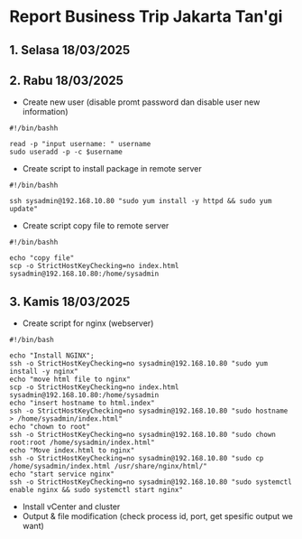 # Report Business Trip Jakarta Tan'gi

## 1. Selasa 18/03/2025

## 2. Rabu 18/03/2025
- Create new user (disable promt password dan disable user new information)
```
#!/bin/bashh

read -p "input username: " username
sudo useradd -p -c $username
```
- Create script to install package in remote server
```
#!/bin/bashh

ssh sysadmin@192.168.10.80 "sudo yum install -y httpd && sudo yum update"
```
- Create script copy file to remote server
```
#!/bin/bashh

echo "copy file"
scp -o StrictHostKeyChecking=no index.html sysadmin@192.168.10.80:/home/sysadmin
```
## 3. Kamis 18/03/2025
- Create script for nginx (webserver)
```
#!/bin/bash

echo "Install NGINX";
ssh -o StrictHostKeyChecking=no sysadmin@192.168.10.80 "sudo yum install -y nginx"
echo "move html file to nginx"
scp -o StrictHostKeyChecking=no index.html sysadmin@192.168.10.80:/home/sysadmin
echo "insert hostname to html.index"
ssh -o StrictHostKeyChecking=no sysadmin@192.168.10.80 "sudo hostname > /home/sysadmin/index.html"
echo "chown to root"
ssh -o StrictHostKeyChecking=no sysadmin@192.168.10.80 "sudo chown root:root /home/sysadmin/index.html"
echo "Move index.html to nginx"
ssh -o StrictHostKeyChecking=no sysadmin@192.168.10.80 "sudo cp /home/sysadmin/index.html /usr/share/nginx/html/"
echo "start service nginx"
ssh -o StrictHostKeyChecking=no sysadmin@192.168.10.80 "sudo systemctl enable nginx && sudo systemctl start nginx"
```
- Install vCenter and cluster
- Output & file modification (check process id, port, get spesific output we want)